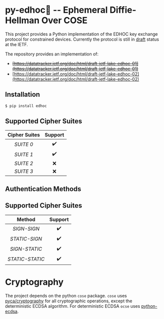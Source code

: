 # py-edhoc:snake: --  Ephemeral Diffie-Hellman Over COSE
This project provides a Python implementation of the EDHOC key exchange protocol for constrained devices. 
Currently the protocol is still in [draft](https://datatracker.ietf.org/doc/draft-ietf-lake-edhoc/) status at the IETF.

The repository provides an implementation of:
  * <s>[https://datatracker.ietf.org/doc/html/draft-ietf-lake-edhoc-01](https://datatracker.ietf.org/doc/html/draft-ietf-lake-edhoc-01)</s>
  * [https://datatracker.ietf.org/doc/html/draft-ietf-lake-edhoc-02](https://datatracker.ietf.org/doc/html/draft-ietf-lake-edhoc-02)
  
## Installation

```bash
$ pip install edhoc
```
## Supported Cipher Suites
|  **Cipher Suites**  |     **Support**    |
|:-------------------:|:------------------:|
| *SUITE 0*           | :heavy_check_mark: |
| *SUITE 1*           | :heavy_check_mark: |
| *SUITE 2*           |         :x:        | 
| *SUITE 3*           |         :x:        | 

## Authentication Methods

## Supported Cipher Suites
|      **Method**     |     **Support**    |
|:-------------------:|:------------------:|
| *SIGN-SIGN*         | :heavy_check_mark: |
| *STATIC-SIGN*       | :heavy_check_mark: |
| *SIGN-STATIC*       | :heavy_check_mark: | 
| *STATIC-STATIC*     | :heavy_check_mark: | 

# Cryptography
The project depends on the python `cose` package. `cose` uses [pyca/cryptography](https://github.com/pyca/cryptography) for all cryptographic operations, except the deterministic ECDSA algorithm. For deterministic ECDSA `ocse` uses [python-ecdsa](https://github.com/warner/python-ecdsa). 
